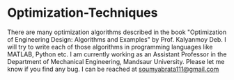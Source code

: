 # Optimization-Techniques
There are many optimization algorithms described in the book "Optimization of Engineering Design: Algorithms and Examples" by Prof. Kalyanmoy Deb. I will try to write each of those algorithms in programming languages like MATLAB, Python etc. 
I am currently working as an Assistant Professor in the Department of Mechanical Engineering, Mandsaur University.
Please let me know if you find any bug. I can be reached at soumyabrata111@gmail.com
